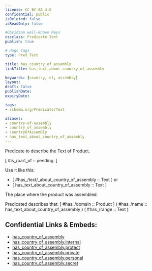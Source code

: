 ```yaml
---
license: CC BY-SA 4.0
confidential: public
isDeleted: false
isReadOnly: false

#Obsidian well-known Keys
cssclass: Predicate Text
publish: true

# Hugo Tags
type: Pred_Text

title: has_country_of_assembly
linkTitle: has_text_about_country_of_assembly

keywords: [country, of, assembly]
layout: 
draft: false
publishDate:
expiryDate: 

tags:
- schema.org/Predicate/Text

aliases:
- country-of-assembly
- country_of_assembly
- countryOfAssembly
- has_text_about_country_of_assembly
---
```


Predicate to describe the Text of Product.

[ #is_/part_of :: pending: ]

Use it like this: 
- [ #has_/text/_about_country_of_assembly :: Text ] or 
- [ has_text_about_country_of_assembly :: Text ] 

The place where the product was assembled.

Predicated describes that: 
[ #has_/domain  :: Product ]
( #has_/name :: has_text_about_country_of_assembly )
( #has_/range :: Text )



## Confidential Links & Embeds: 
- [has_country_of_assembly](../../../../_public/schema.org/Predicate/Texts/has_country_of_assembly.md) 
- [has_country_of_assembly.internal](../../../../_internal/schema.org/Predicate/Texts/has_country_of_assembly.internal.md) 
- [has_country_of_assembly.protect](../../../../_protect/schema.org/Predicate/Texts/has_country_of_assembly.protect.md) 
- [has_country_of_assembly.private](../../../../_private/schema.org/Predicate/Texts/has_country_of_assembly.private.md) 
- [has_country_of_assembly.personal](../../../../_personal/schema.org/Predicate/Texts/has_country_of_assembly.personal.md) 
- [has_country_of_assembly.secret](../../../../_secret/schema.org/Predicate/Texts/has_country_of_assembly.secret.md) 
